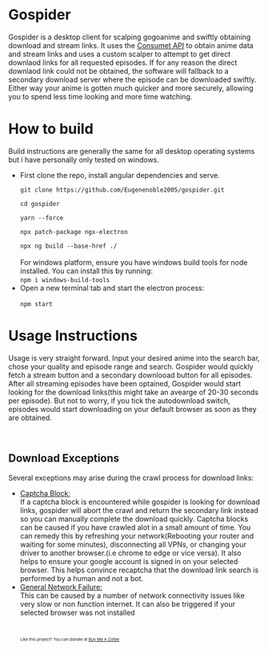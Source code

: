 <h1>Gospider</h1>
<p>Gospider is a desktop client for scalping gogoanime and swiftly obtaining download and stream links. It uses the <a href = "consumet.org">Consumet API</a> to obtain anime data and stream links and uses a custom scalper to attempt to get direct downlaod links for all requested episodes. If for any reason the direct downlaod link could not be obtained, the software will fallback to a secondary download server where the episode can be downloaded swiftly. Either way your anime is gotten much quicker and more securely, allowing you to spend less time looking and more time watching.

<h1>How to build</h1>
Build instructions are generally the same for all desktop operating systems but i have personally only tested on windows.

<ul>
<li>
First clone the repo, install angular dependencies and serve.
<code><br>
git clone https://github.com/Eugenenoble2005/gospider.git<br>
cd gospider<br>
yarn --force <br>
npx patch-package ngx-electron<br>
npx ng build --base-href ./
</code><br>
For windows platform, ensure you have windows build tools for node installed. You can install this by running:
<br><code>npm i windows-build-tools</code>
<li>
Open a new terminal tab and start the electron process:<br>
<code>
npm start
</code>
</li>
</ul>

<h1>
Usage Instructions
</h1>
<p>Usage is very straight forward. Input your desired anime into the search bar, chose your quality and episode range and search. Gospider would quickly fetch a stream button and a secondary downlooad button for all episodes. After all streaming episodes have been optained, Gospider would start looking for the download links(this might take an avearge of 20-30 seconds per episode). But not to worry, if you tick the autodownload switch, episodes would start downloading on your default browser as soon as they are obtained. 
</p><br>
<h2>Download Exceptions</h2>
<p>Several exceptions may arise during the crawl process for download links:
<ul>
<li><span style="text-decoration:underline">Captcha Block:</span><br>
If a captcha block is encountered while gospider is looking for download links, gospider will abort the crawl and return the secondary link instead so you can manually complete the download quickly. Captcha blocks can be caused if you have crawled alot in a small amount of time. You can remedy this by refreshing your network(Rebooting your router and waiting for some minutes), disconnecting all VPNs, or changing your driver to another browser.(i.e chrome to edge or vice versa). It also helps to ensure your google account is signed in on your selected browser. This helps convince recaptcha that the download link search is performed by a human and not a bot.
</li>
<li><span style="text-decoration:underline">General Network Failure:</span><br>
This can be caused by a number of network connectivity issues like very slow or non function internet. It can also be triggered if your selected browser was not installed
<br><br><br>
<span style = "font-size:8px">Like this project? You can donate at <a href = "https://www.buymeacoffee.com/nobleeugenY">Buy Me A Cofee</a></span>

